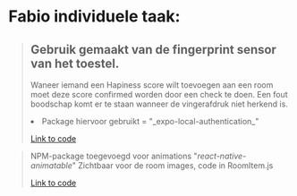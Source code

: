 # Fabio individuele taak:

> ## Gebruik gemaakt van de fingerprint sensor van het toestel.
>
> Waneer iemand een Hapiness score wilt toevoegen aan een room moet deze score confirmed worden door een check te doen. Een fout boodschap komt er te staan wanneer de vingerafdruk niet herkend is.
>
> <li> Package hiervoor gebruikt = "_expo-local-authentication_"
>
> [Link to code](https://github.com/webpxl/wp1-groep14/blob/master/React_Native/ReactNative/components/rooms/RoomItem.js)

> NPM-package toegevoegd voor animations
> "_react-native-animatable_"
> Zichtbaar voor de room images, code in RoomItem.js
>
> [Link to code](https://github.com/webpxl/wp1-groep14/blob/master/React_Native/ReactNative/components/rooms/RoomItem.js)
